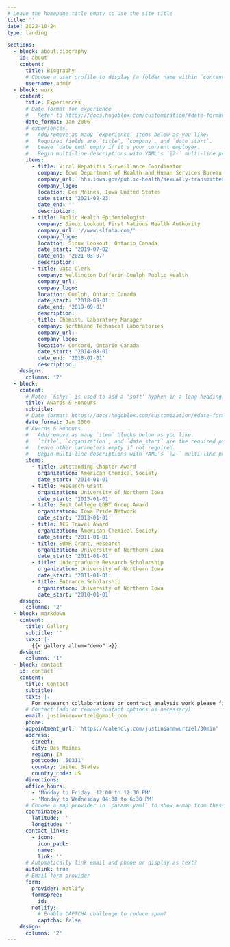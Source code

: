 ```yaml
---
# Leave the homepage title empty to use the site title
title: ''
date: 2022-10-24
type: landing

sections:
  - block: about.biography
    id: about
    content:
      title: Biography
      # Choose a user profile to display (a folder name within `content/authors/`)
      username: admin
  - block: work
    content:
      title: Experiences
      # Date format for experience
      #   Refer to https://docs.hugoblox.com/customization/#date-format
      date_format: Jan 2006
      # experiences.
      #   Add/remove as many `experience` items below as you like.
      #   Required fields are `title`, `company`, and `date_start`.
      #   Leave `date_end` empty if it's your current employer.
      #   Begin multi-line descriptions with YAML's `|2-` multi-line prefix.
      items:
        - title: Viral Hepatitis Surveillance Coordinator
          company: Iowa Department of Health and Human Services Bureau of HIV, STI, and Hepatitis
          company_url: 'hhs.iowa.gov/public-health/sexually-transmitted-infections'
          company_logo:
          location: Des Moines, Iowa United States
          date_start: '2021-08-23'
          date_end: ''
          description:
        - title: Public Health Epidemiologist
          company: Sioux Lookout First Nations Health Authority
          company_url: '//www.slfnha.com/'
          company_logo:
          location: Sioux Lookout, Ontario Canada
          date_start: '2019-07-02'
          date_end: '2021-03-07'
          description:
        - title: Data Clerk
          company: Wellington Dufferin Guelph Public Health
          company_url: 
          company_logo:
          location: Guelph, Ontario Canada
          date_start: '2018-09-01'
          date_end: '2019-09-01'
          description:
        - title: Chemist, Laboratory Manager
          company: Northland Technical Laboratories
          company_url: 
          company_logo:
          location: Concord, Ontario Canada
          date_start: '2014-08-01'
          date_end: '2018-01-01'
          description: 
    design:
      columns: '2'
  - block: 
    content:
      # Note: `&shy;` is used to add a 'soft' hyphen in a long heading.
      title: Awards & Honours
      subtitle:
      # Date format: https://docs.hugoblox.com/customization/#date-format
      date_format: Jan 2006
      # Awards & Honours.
      #   Add/remove as many `item` blocks below as you like.
      #   `title`, `organization`, and `date_start` are the required parameters.
      #   Leave other parameters empty if not required.
      #   Begin multi-line descriptions with YAML's `|2-` multi-line prefix.
      items:
        - title: Outstanding Chapter Award
          organization: American Chemical Society
          date_start: '2014-01-01'
        - title: Research Grant
          organization: University of Northern Iowa
          date_start: '2013-01-01'
        - title: Best College LGBT Group Award
          organization: Iowa Pride Network
          date_start: '2013-01-01'
        - title: ACS Travel Award
          organization: American Chemical Society
          date_start: '2011-01-01'
        - title: SOAR Grant, Research
          organization: University of Northern Iowa
          date_start: '2011-01-01'
        - title: Undergraduate Research Scholarship 
          organization: University of Northern Iowa
          date_start: '2011-01-01'
        - title: Entrance Scholarship 
          organization: University of Northern Iowa
          date_start: '2010-01-01'
    design:
      columns: '2'
  - block: markdown
    content:
      title: Gallery
      subtitle: ''
      text: |-
        {{< gallery album="demo" >}}
    design:
      columns: '1'
  - block: contact
    id: contact
    content:
      title: Contact
      subtitle:
      text: |-
        For research collaborations or contract analysis work please fill out the form below.
      # Contact (add or remove contact options as necessary)
      email: justinianwurtzel@gmail.com
      phone: 
      appointment_url: 'https://calendly.com/justinianmwurtzel/30min'
      address:
        street: 
        city: Des Moines
        region: IA
        postcode: '50311'
        country: United States
        country_code: US
      directions: 
      office_hours:
        - 'Monday to Friday  12:00 to 12:30 PM'
        - 'Monday to Wednesday 04:30 to 6:30 PM'
      # Choose a map provider in `params.yaml` to show a map from these coordinates
      coordinates:
        latitude: ''
        longitude: ''  
      contact_links:
        - icon: 
          icon_pack: 
          name: 
          link: ''
      # Automatically link email and phone or display as text?
      autolink: true
      # Email form provider
      form:
        provider: netlify
        formspree:
          id:
        netlify:
          # Enable CAPTCHA challenge to reduce spam?
          captcha: false
    design:
      columns: '2'
---
```




